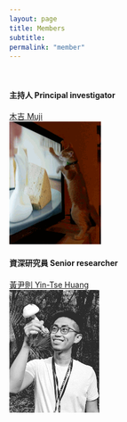 ```yaml
---
layout: page
title: Members
subtitle:
permalink: "member"
--- 
```


<br>
<div class="container-fluid">
<div class="row">
  <div class="col no-gutters col-sm col-md">
    <h4>主持人 Principal investigator</h4>
    <a href="ythuang">木吉 Muji</a><br>
    <a href="ythuang"><img src="/assets/img/people/Muji_TV_crop.gif"></a>
  </div>
  <div class="col no-gutters col-sm col-md">
    <h4>資深研究員 Senior researcher</h4>
    <a href="ythuang">黃尹則 Yin-Tse Huang</a><br>
    <a href="ythuang"><img src="/assets/img/people/MeintheField_220px.png"></a>
  </div>
</div>
<br>



